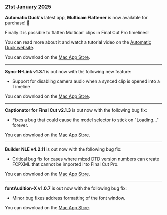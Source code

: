 ### [21st January 2025](/news/20250121)

**Automatic Duck's** latest app, **Multicam Flattener** is now available for purchase! 🥳

Finally it is possible to flatten Multicam clips in Final Cut Pro timelines!

You can read more about it and watch a tutorial video on the [Automatic Duck website](https://www.automaticduck.com/#multicam-flattener).

You can download on the [Mac App Store](https://apps.apple.com/app/multicam-flattener/id6463757987).

---

**Sync-N-Link v1.3.1** is out now with the following new feature:

- Support for disabling camera audio when a synced clip is opened into a Timeline

You can download on the [Mac App Store](https://apps.apple.com/app/sync-n-link-x/id517599985).

---

**Captionator for Final Cut v2.1.3** is out now with the following bug fix:

- Fixes a bug that could cause the model selector to stick on "Loading..." forever.

You can download on the [Mac App Store](https://apps.apple.com/au/captionator-for-final-cut/id1627843786).

---

**Builder NLE v4.2.11** is out now with the following bug fix:

- Critical bug fix for cases where mixed DTD version numbers can create FCPXML that cannot be imported into Final Cut Pro.

You can download on the [Mac App Store](https://apps.apple.com/app/builder-nle/id6450122801).

---

**fontAudition-X v1.0.7** is out now with the following bug fix:

- Minor bug fixes address formatting of the font window.

You can download on the [Mac App Store](https://apps.apple.com/app/fontaudition-x/id1554676357).